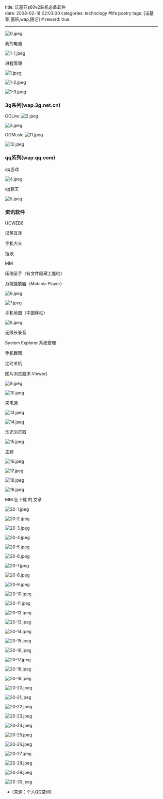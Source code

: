 title: 诺基亚s60v2装机必备软件  
date: 2008-02-18 02:03:00
categories: technology #life poetry
tags: [诺基亚,塞班,wap,随记]  # <!--more-->
reward: true

---

![0.jpeg](https://github.com/iHTCboy/iGallery/raw/master/BlogImages/2008/0.jpeg)

我的电脑

![1-1.jpeg](https://github.com/iHTCboy/iGallery/raw/master/BlogImages/2008/1-1.jpeg)

进程管理

![1.jpeg](https://github.com/iHTCboy/iGallery/raw/master/BlogImages/2008/1.jpeg)

![1-2.jpeg](https://github.com/iHTCboy/iGallery/raw/master/BlogImages/2008/1-2.jpeg)

![1-3.jpeg](https://github.com/iHTCboy/iGallery/raw/master/BlogImages/2008/1-3.jpeg)

<!--more-->

### 3g系列(wap.3g.net.cn)

GGLive
![2.jpeg](https://github.com/iHTCboy/iGallery/raw/master/BlogImages/2008/2.jpeg)

<!--more-->

![3.jpeg](https://github.com/iHTCboy/iGallery/raw/master/BlogImages/2008/3.jpeg)

GGMusic
![11.jpeg](https://github.com/iHTCboy/iGallery/raw/master/BlogImages/2008/11.jpeg)

![12.jpeg](https://github.com/iHTCboy/iGallery/raw/master/BlogImages/2008/12.jpeg)

### qq系列(wap.qq.com)
qq游戏

![4.jpeg](https://github.com/iHTCboy/iGallery/raw/master/BlogImages/2008/4.jpeg)

qq聊天

![5.jpeg](https://github.com/iHTCboy/iGallery/raw/master/BlogImages/2008/5.jpeg)


### 资讯软件

UCWEB6

汉英互泽

手机大头

搜歌

MM

压缩圣手（有文件隐藏工能哟）

万能播放器（Mobiola Player）

![6.jpeg](https://github.com/iHTCboy/iGallery/raw/master/BlogImages/2008/6.jpeg)

![7.jpeg](https://github.com/iHTCboy/iGallery/raw/master/BlogImages/2008/7.jpeg)


手机地图（中国移动）

![8.jpeg](https://github.com/iHTCboy/iGallery/raw/master/BlogImages/2008/8.jpeg)


无限长录音

System Explorer 系统管理

手机截图

定时关机

图片浏览器(R.Viewer)

![9.jpeg](https://github.com/iHTCboy/iGallery/raw/master/BlogImages/2008/9.jpeg)


![10.jpeg](https://github.com/iHTCboy/iGallery/raw/master/BlogImages/2008/10.jpeg)


来电通

![13.jpeg](https://github.com/iHTCboy/iGallery/raw/master/BlogImages/2008/13.jpeg)

![14.jpeg](https://github.com/iHTCboy/iGallery/raw/master/BlogImages/2008/14.jpeg)

乐迅浏览器

![15.jpeg](https://github.com/iHTCboy/iGallery/raw/master/BlogImages/2008/15.jpeg)

主题

![16.jpeg](https://github.com/iHTCboy/iGallery/raw/master/BlogImages/2008/16.jpeg)

![17.jpeg](https://github.com/iHTCboy/iGallery/raw/master/BlogImages/2008/17.jpeg)

![18.jpeg](https://github.com/iHTCboy/iGallery/raw/master/BlogImages/2008/18.jpeg)

![19.jpeg](https://github.com/iHTCboy/iGallery/raw/master/BlogImages/2008/19.jpeg)

MM 狂下载 的 文章

![20-1.jpeg](https://github.com/iHTCboy/iGallery/raw/master/BlogImages/2008/20-1.jpeg)

![20-2.jpeg](https://github.com/iHTCboy/iGallery/raw/master/BlogImages/2008/20-2.jpeg)

![20-3.jpeg](https://github.com/iHTCboy/iGallery/raw/master/BlogImages/2008/20-3.jpeg)

![20-4.jpeg](https://github.com/iHTCboy/iGallery/raw/master/BlogImages/2008/20-4.jpeg)

![20-5.jpeg](https://github.com/iHTCboy/iGallery/raw/master/BlogImages/2008/20-5.jpeg)

![20-6.jpeg](https://github.com/iHTCboy/iGallery/raw/master/BlogImages/2008/20-6.jpeg)

![20-7.jpeg](https://github.com/iHTCboy/iGallery/raw/master/BlogImages/2008/20-7.jpeg)

![20-8.jpeg](https://github.com/iHTCboy/iGallery/raw/master/BlogImages/2008/20-8.jpeg)

![20-9.jpeg](https://github.com/iHTCboy/iGallery/raw/master/BlogImages/2008/20-9.jpeg)

![20-10.jpeg](https://github.com/iHTCboy/iGallery/raw/master/BlogImages/2008/20-10.jpeg)

![20-11.jpeg](https://github.com/iHTCboy/iGallery/raw/master/BlogImages/2008/20-11.jpeg)


![20-12.jpeg](https://github.com/iHTCboy/iGallery/raw/master/BlogImages/2008/20-12.jpeg)

![20-13.jpeg](https://github.com/iHTCboy/iGallery/raw/master/BlogImages/2008/20-13.jpeg)

![20-14.jpeg](https://github.com/iHTCboy/iGallery/raw/master/BlogImages/2008/20-14.jpeg)

![20-15.jpeg](https://github.com/iHTCboy/iGallery/raw/master/BlogImages/2008/20-15.jpeg)

![20-16.jpeg](https://github.com/iHTCboy/iGallery/raw/master/BlogImages/2008/20-16.jpeg)


![20-17.jpeg](https://github.com/iHTCboy/iGallery/raw/master/BlogImages/2008/20-17.jpeg)

![20-18.jpeg](https://github.com/iHTCboy/iGallery/raw/master/BlogImages/2008/20-18.jpeg)

![20-19.jpeg](https://github.com/iHTCboy/iGallery/raw/master/BlogImages/2008/20-19.jpeg)

![20-20.jpeg](https://github.com/iHTCboy/iGallery/raw/master/BlogImages/2008/20-20.jpeg)

![20-21.jpeg](https://github.com/iHTCboy/iGallery/raw/master/BlogImages/2008/20-21.jpeg)

![20-22.jpeg](https://github.com/iHTCboy/iGallery/raw/master/BlogImages/2008/20-22.jpeg)

![20-23.jpeg](https://github.com/iHTCboy/iGallery/raw/master/BlogImages/2008/20-23.jpeg)

![20-24.jpeg](https://github.com/iHTCboy/iGallery/raw/master/BlogImages/2008/20-24.jpeg)

![20-25.jpeg](https://github.com/iHTCboy/iGallery/raw/master/BlogImages/2008/20-25.jpeg)

![20-26.jpeg](https://github.com/iHTCboy/iGallery/raw/master/BlogImages/2008/20-26.jpeg)

![20-27.jpeg](https://github.com/iHTCboy/iGallery/raw/master/BlogImages/2008/20-27.jpeg)

![20-28.jpeg](https://github.com/iHTCboy/iGallery/raw/master/BlogImages/2008/20-28.jpeg)

![20-29.jpeg](https://github.com/iHTCboy/iGallery/raw/master/BlogImages/2008/20-29.jpeg)

![20-30.jpeg](https://github.com/iHTCboy/iGallery/raw/master/BlogImages/2008/20-30.jpeg)

- [来源：个人QQ空间]
